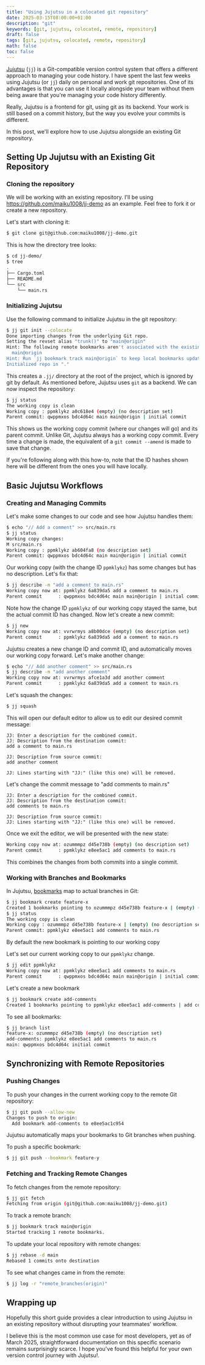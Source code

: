 ```yaml
---
title: "Using Jujutsu in a colocated git repository"
date: 2025-03-15T08:00:00+01:00
description: "git"
keywords: [git, jujutsu, colocated, remote, repository]
draft: false
tags: [git, jujutsu, colocated, remote, repository]
math: false
toc: false
---
```


[Jujutsu](https://github.com/jj-vcs/jj) (`jj`) is a Git-compatible version control system that offers a different approach to managing your code history. 
I have spent the last few weeks using Jujutsu (or `jj`) daily on personal and work git repositories.
One of its advantages is that you can use it locally alongside your team without them being aware that you're managing your code history differently.

Really, Jujutsu is a frontend for git, using git as its backend.
Your work is still based on a commit history, but the way you evolve your commits is different.

In this post, we'll explore how to use Jujutsu alongside an existing Git repository.

## Setting Up Jujutsu with an Existing Git Repository

### Cloning the repository
We will be working with an existing repository.
I'll be using https://github.com/maiku1008/jj-demo as an example. Feel free to fork it or create a new repository.

Let's start with cloning it:
```bash
$ git clone git@github.com:maiku1008/jj-demo.git
```
This is how the directory tree looks:
```bash
$ cd jj-demo/
$ tree
.
├── Cargo.toml
├── README.md
└── src
    └── main.rs
```

### Initializing Jujutsu
Use the following command to initialize Jujutsu in the git repository:
```bash
$ jj git init --colocate
Done importing changes from the underlying Git repo.
Setting the revset alias "trunk()" to "main@origin"
Hint: The following remote bookmarks aren't associated with the existing local bookmarks:
  main@origin
Hint: Run `jj bookmark track main@origin` to keep local bookmarks updated on future pulls.
Initialized repo in "."
```
This creates a `.jj/` directory at the root of the project, which is ignored by git by default.
As mentioned before, Jujutsu uses `git` as a backend.
We can now inspect the repository:
```bash
$ jj status
The working copy is clean
Working copy : ppmklykz a0c618e4 (empty) (no description set)
Parent commit: qwppmxos bdc4d64c main main@origin | initial commit
```
This shows us the working copy commit (where our changes will go) and its parent commit. Unlike Git, Jujutsu always has a working copy commit.
Every time a change is made, the equivalent of a `git commit --amend` is made to save that change.

If you're following along with this how-to, note that the ID hashes shown here will be different from the ones you will have locally.

## Basic Jujutsu Workflows

### Creating and Managing Commits

Let's make some changes to our code and see how Jujutsu handles them:

```bash
$ echo "// Add a comment" >> src/main.rs
$ jj status
Working copy changes:
M src/main.rs
Working copy : ppmklykz ab604fa8 (no description set)
Parent commit: qwppmxos bdc4d64c main main@origin | initial commit
```

Our working copy (with the change ID `ppmklykz`) has some changes but has no description.
Let's fix that:
```bash
$ jj describe -m "add a comment to main.rs"
Working copy now at: ppmklykz 6a839da5 add a comment to main.rs
Parent commit      : qwppmxos bdc4d64c main main@origin | initial commit
```

Note how the change ID `ppmklykz` of our working copy stayed the same, but the actual commit ID has changed.
Now let's create a new commit:
```bash
$ jj new
Working copy now at: vvrwrmys a8b00dce (empty) (no description set)
Parent commit      : ppmklykz 6a839da5 add a comment to main.rs
```

Jujutsu creates a new change ID and commit ID, and automatically moves our working copy forward. Let's make another change:
```bash
$ echo "// Add another comment" >> src/main.rs
$ jj describe -m "add another comment"
Working copy now at: vvrwrmys afce1a3d add another comment
Parent commit      : ppmklykz 6a839da5 add a comment to main.rs
```

Let's squash the changes:
```bash
$ jj squash
```
This will open our default editor to allow us to edit our desired commit message:
```
JJ: Enter a description for the combined commit.
JJ: Description from the destination commit:
add a comment to main.rs

JJ: Description from source commit:
add another comment

JJ: Lines starting with "JJ:" (like this one) will be removed.
```

Let's change the commit message to "add comments to main.rs"

```
JJ: Enter a description for the combined commit.
JJ: Description from the destination commit:
add comments to main.rs

JJ: Description from source commit:
JJ: Lines starting with "JJ:" (like this one) will be removed.
```
Once we exit the editor, we will be presented with the new state:
```bash
Working copy now at: ozummmpz d45e738b (empty) (no description set)
Parent commit      : ppmklykz e8ee5ac1 add comments to main.rs
```

This combines the changes from both commits into a single commit.

### Working with Branches and Bookmarks

In Jujutsu, [bookmarks](https://github.com/jj-vcs/jj/blob/main/docs/bookmarks.md) map to actual branches in Git:
```bash
$ jj bookmark create feature-x
Created 1 bookmarks pointing to ozummmpz d45e738b feature-x | (empty) (no description set)
$ jj status
The working copy is clean
Working copy : ozummmpz d45e738b feature-x | (empty) (no description set)
Parent commit: ppmklykz e8ee5ac1 add comments to main.rs
```

By default the new bookmark is pointing to our working copy

Let's set our current working copy to our `ppmklykz` change.
```bash
$ jj edit ppmklykz
Working copy now at: ppmklykz e8ee5ac1 add comments to main.rs
Parent commit      : qwppmxos bdc4d64c main main@origin | initial commit
```

Let's create a new bookmark
```bash
$ jj bookmark create add-comments
Created 1 bookmarks pointing to ppmklykz e8ee5ac1 add-comments | add comments to main.rs
```

To see all bookmarks:

```bash
$ jj branch list
feature-x: ozummmpz d45e738b (empty) (no description set)
add-comments: ppmklykz e8ee5ac1 add comments to main.rs
main: qwppmxos bdc4d64c initial commit
```

## Synchronizing with Remote Repositories

### Pushing Changes

To push your changes in the current working copy to the remote Git repository:

```bash
$ jj git push --allow-new
Changes to push to origin:
  Add bookmark add-comments to e8ee5ac1c954
```

Jujutsu automatically maps your bookmarks to Git branches when pushing.

To push a specific bookmark:
```bash
$ jj git push --bookmark feature-y
```

### Fetching and Tracking Remote Changes

To fetch changes from the remote repository:
```bash
$ jj git fetch
Fetching from origin (git@github.com:maiku1008/jj-demo.git)
```

To track a remote branch:
```bash
$ jj bookmark track main@origin
Started tracking 1 remote bookmarks.
```

To update your local repository with remote changes:
```bash
$ jj rebase -d main
Rebased 1 commits onto destination
```

To see what changes came in from the remote:
```bash
$ jj log -r "remote_branches(origin)"
```

## Wrapping up

Hopefully this short guide provides a clear introduction to using Jujutsu in an existing repository without disrupting your teammates' workflow.

I believe this is the most common use case for most developers, yet as of March 2025, straightforward documentation on this specific scenario remains surprisingly scarce.
I hope you've found this helpful for your own version control journey with Jujutsu!.
